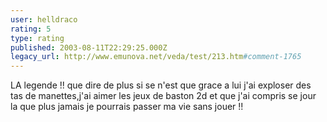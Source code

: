 ```yaml
---
user: helldraco
rating: 5
type: rating
published: 2003-08-11T22:29:25.000Z
legacy_url: http://www.emunova.net/veda/test/213.htm#comment-1765
---
```

LA legende !! que dire de plus si se n'est que grace a lui j'ai exploser des tas de manettes,j'ai aimer les jeux de baston 2d et que j'ai compris se jour la que plus jamais je pourrais passer ma vie sans jouer !!